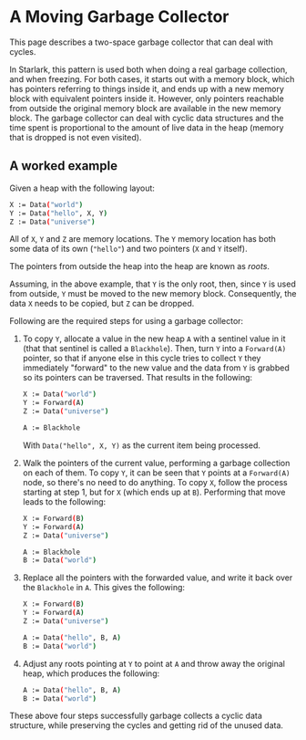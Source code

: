 # A Moving Garbage Collector

This page describes a two-space garbage collector that can deal with cycles.

In Starlark, this pattern is used both when doing a real garbage collection, and when freezing. For both cases, it starts out with a memory block, which has pointers referring to things inside it, and ends up with a new memory block with equivalent pointers inside it. However, only pointers reachable from outside the original memory block are available in the new memory block. The garbage collector can deal with cyclic data structures and the time spent is proportional to the amount of live data in the heap (memory that is dropped is not even visited).

## A worked example

Given a heap with the following layout:

```bash
X := Data("world")
Y := Data("hello", X, Y)
Z := Data("universe")
```

All of `X`, `Y` and `Z` are memory locations. The `Y` memory location has both some data of its own (`"hello"`) and two pointers (`X` and `Y` itself).

The pointers from outside the heap into the heap are known as *roots*.

Assuming, in the above example, that `Y` is the only root, then, since `Y` is used from outside, `Y` must be moved to the new memory block. Consequently, the data `X` needs to be copied, but `Z` can be dropped.

Following are the required steps for using a garbage collector:

1. To copy `Y`, allocate a value in the new heap `A` with a sentinel value in it (that that sentinel is called a `Blackhole`). Then, turn `Y` into a `Forward(A)` pointer, so that if anyone else in this cycle tries to collect `Y` they immediately "forward" to the new value and the data from `Y` is grabbed so its pointers can be traversed. That results in the following:

    ```bash
    X := Data("world")
    Y := Forward(A)
    Z := Data("universe")

    A := Blackhole
    ```

    With `Data("hello", X, Y)` as the current item being processed.

2. Walk the pointers of the current value, performing a garbage collection on each of them. To copy `Y`, it can be seen that `Y` points at a `Forward(A)` node, so there's no need to do anything. To copy `X`, follow the process starting at step 1, but for `X` (which ends up at `B`). Performing that move leads to the following:

    ```bash
    X := Forward(B)
    Y := Forward(A)
    Z := Data("universe")

    A := Blackhole
    B := Data("world")
    ```

3. Replace all the pointers with the forwarded value, and write it back over the `Blackhole` in `A`. This gives the following:

    ```bash
    X := Forward(B)
    Y := Forward(A)
    Z := Data("universe")

    A := Data("hello", B, A)
    B := Data("world")
    ```

4. Adjust any roots pointing at `Y` to point at `A` and throw away the original heap, which produces the following:

    ```bash
    A := Data("hello", B, A)
    B := Data("world")
    ```

These above four steps successfully garbage collects a cyclic data structure, while preserving the cycles and getting rid of the unused data.
